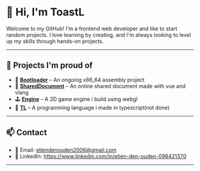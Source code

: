 # 👋 Hi, I'm ToastL

Welcome to my GitHub! I'm a frontend web developer and like to start random projects. I love learning by creating, and I'm always looking to level up my skills through hands-on projects.

---

## 🚀 Projects I'm proud of

- 🔧 [**Bootloader**](/ToastL/bootloader)     – An ongoing x86_64 assembly project
- 📄 [**SharedDocument**](/ToastL/SharedDocument) – An online shared document made with vue and vlang
- 🕹️ [**Engine**](/ToastL/engine)        – A 2D game engine i build using webgl
- 🧠 [**TL**](/ToastL/TL)             – A programming language i made in typescript(not done)

---

## 📫 Contact

- 📧 Email: <etiendenouden2006@gmail.com>
- 💼 LinkedIn: <https://www.linkedin.com/in/etien-den-ouden-098421370>

---

<!--
**ToastL/ToastL** is a ✨ _special_ ✨ repository because its `README.md` (this file) appears on your GitHub profile.

Here are some ideas to get you started:

- 🔭 I’m currently working on ...
- 🌱 I’m currently learning ...
- 👯 I’m looking to collaborate on ...
- 🤔 I’m looking for help with ...
- 💬 Ask me about ...
- 📫 How to reach me: ...
- 😄 Pronouns: ...
- ⚡ Fun fact: ...
-->
